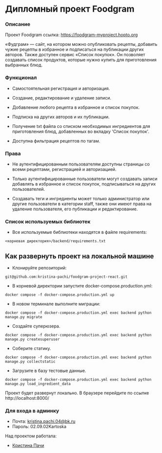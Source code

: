 # Дипломный проект Foodgram

### Описание

Проект Foodgram ссылка: https://foodgram-myproject.hopto.org

«Фудграм» — сайт, на котором можно опубликовать рецепты, добавить чужие рецепты в избранное и подписаться на публикации других авторов. Также доступен сервис «Список покупок». Он позволяет создавать список продуктов, которые нужно купить для приготовления выбранных блюд.

### Функционал

- Самостоятельная регистрация и авторизация.

- Создание, редактирование и удаление записи.

- Добавление любого рецепта в избранное и список покупок.

- Подписка на других авторов и их публикации.

- Получение txt файла со списком необходимых ингредиентов для приготовления блюд, добавленных во вкладку 'Список покупок'.

- Доступна фильтрация рецептов по тагам.

### Права

- Не аутентифицированным пользователям доступны страницы со всеми рецептами, регистрацией и авторизацией.

- Только аутентифицированные пользователи могут создавать записи добавлять в избранное и список покупок, подписываться на других пользователей.

- Создавать теги и ингредиенты может только администратор или другие пользователи в категории staff, также они имеют права на удаление пользователя, его публикации и редактирование.

### Список используемых библиотек
- Все используемые библиотеки находятся в файле requirements:
```
<корневая директория>/backend/requirements.txt
```

## Как развернуть проект на локальной машине
- Клонируйте репозиторий:
```
git@github.com:kristina-pachi/foodgram-project-react.git
```
- В корневой директории запустите docker-compose.production.yml:
```
docker compose -f docker-compose.production.yml up
```
- В новом терминале выполните миграции:
```
docker compose -f docker-compose.production.yml exec backend python manage.py migrate
```
- Создайте суперюзера. 
```
docker compose -f docker-compose.production.yml exec backend python manage.py createsuperuser
```
- Соберите статику.
```
docker compose -f docker-compose.production.yml exec backend python manage.py collectstatic 
```
- Загрузите в базу тестовые данные.
```
docker compose -f docker-compose.production.yml exec backend python manage.py load_ingredient_data
```
Проект будет развернут локально. В браузере перейдите по ссылке http://localhost:8000/

### Для входа в админку
- Почта: kristina.pachi.04@bk.ru
- Пароль: 02.09.02Kartoska

Над проектом работала:
- [Кристина Пачи](https://github.com/kristina_pachi)
